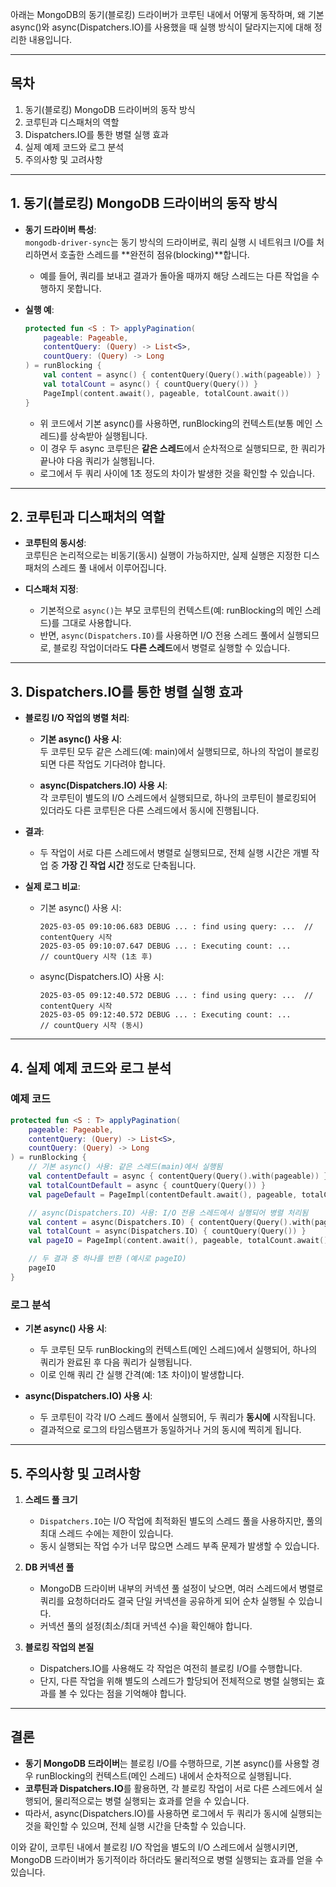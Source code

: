 아래는 MongoDB의 동기(블로킹) 드라이버가 코루틴 내에서 어떻게 동작하며, 왜 기본 async()와 async(Dispatchers.IO)를 사용했을 때 실행 방식이 달라지는지에 대해 정리한 내용입니다.

---

## 목차

1. 동기(블로킹) MongoDB 드라이버의 동작 방식
2. 코루틴과 디스패처의 역할
3. Dispatchers.IO를 통한 병렬 실행 효과
4. 실제 예제 코드와 로그 분석
5. 주의사항 및 고려사항

---

## 1. 동기(블로킹) MongoDB 드라이버의 동작 방식

- **동기 드라이버 특성**:  
  `mongodb-driver-sync`는 동기 방식의 드라이버로, 쿼리 실행 시 네트워크 I/O를 처리하면서 호출한 스레드를 **완전히 점유(blocking)**합니다.
    - 예를 들어, 쿼리를 보내고 결과가 돌아올 때까지 해당 스레드는 다른 작업을 수행하지 못합니다.

- **실행 예**:
  ```kotlin
  protected fun <S : T> applyPagination(
      pageable: Pageable,
      contentQuery: (Query) -> List<S>,
      countQuery: (Query) -> Long
  ) = runBlocking {
      val content = async() { contentQuery(Query().with(pageable)) }
      val totalCount = async() { countQuery(Query()) }
      PageImpl(content.await(), pageable, totalCount.await())
  }
  ```
    - 위 코드에서 기본 async()를 사용하면, runBlocking의 컨텍스트(보통 메인 스레드)를 상속받아 실행됩니다.
    - 이 경우 두 async 코루틴은 **같은 스레드**에서 순차적으로 실행되므로, 한 쿼리가 끝나야 다음 쿼리가 실행됩니다.
    - 로그에서 두 쿼리 사이에 1초 정도의 차이가 발생한 것을 확인할 수 있습니다.

---

## 2. 코루틴과 디스패처의 역할

- **코루틴의 동시성**:  
  코루틴은 논리적으로는 비동기(동시) 실행이 가능하지만, 실제 실행은 지정한 디스패처의 스레드 풀 내에서 이루어집니다.

- **디스패처 지정**:
    - 기본적으로 `async()`는 부모 코루틴의 컨텍스트(예: runBlocking의 메인 스레드)를 그대로 사용합니다.
    - 반면, `async(Dispatchers.IO)`를 사용하면 I/O 전용 스레드 풀에서 실행되므로, 블로킹 작업이더라도 **다른 스레드**에서 병렬로 실행할 수 있습니다.

---

## 3. Dispatchers.IO를 통한 병렬 실행 효과

- **블로킹 I/O 작업의 병렬 처리**:
    - **기본 async() 사용 시**:  
      두 코루틴 모두 같은 스레드(예: main)에서 실행되므로, 하나의 작업이 블로킹되면 다른 작업도 기다려야 합니다.

    - **async(Dispatchers.IO) 사용 시**:  
      각 코루틴이 별도의 I/O 스레드에서 실행되므로, 하나의 코루틴이 블로킹되어 있더라도 다른 코루틴은 다른 스레드에서 동시에 진행됩니다.

- **결과**:
    - 두 작업이 서로 다른 스레드에서 병렬로 실행되므로, 전체 실행 시간은 개별 작업 중 **가장 긴 작업 시간** 정도로 단축됩니다.

- **실제 로그 비교**:
    - 기본 async() 사용 시:
      ```
      2025-03-05 09:10:06.683 DEBUG ... : find using query: ...  // contentQuery 시작
      2025-03-05 09:10:07.647 DEBUG ... : Executing count: ...      // countQuery 시작 (1초 후)
      ```
    - async(Dispatchers.IO) 사용 시:
      ```
      2025-03-05 09:12:40.572 DEBUG ... : find using query: ...  // contentQuery 시작
      2025-03-05 09:12:40.572 DEBUG ... : Executing count: ...      // countQuery 시작 (동시)
      ```

---

## 4. 실제 예제 코드와 로그 분석

### 예제 코드

```kotlin
protected fun <S : T> applyPagination(
    pageable: Pageable,
    contentQuery: (Query) -> List<S>,
    countQuery: (Query) -> Long
) = runBlocking {
    // 기본 async() 사용: 같은 스레드(main)에서 실행됨
    val contentDefault = async { contentQuery(Query().with(pageable)) }
    val totalCountDefault = async { countQuery(Query()) }
    val pageDefault = PageImpl(contentDefault.await(), pageable, totalCountDefault.await())

    // async(Dispatchers.IO) 사용: I/O 전용 스레드에서 실행되어 병렬 처리됨
    val content = async(Dispatchers.IO) { contentQuery(Query().with(pageable)) }
    val totalCount = async(Dispatchers.IO) { countQuery(Query()) }
    val pageIO = PageImpl(content.await(), pageable, totalCount.await())

    // 두 결과 중 하나를 반환 (예시로 pageIO)
    pageIO
}
```

### 로그 분석

- **기본 async() 사용 시**:
    - 두 코루틴 모두 runBlocking의 컨텍스트(메인 스레드)에서 실행되어, 하나의 쿼리가 완료된 후 다음 쿼리가 실행됩니다.
    - 이로 인해 쿼리 간 실행 간격(예: 1초 차이)이 발생합니다.

- **async(Dispatchers.IO) 사용 시**:
    - 두 코루틴이 각각 I/O 스레드 풀에서 실행되어, 두 쿼리가 **동시에** 시작됩니다.
    - 결과적으로 로그의 타임스탬프가 동일하거나 거의 동시에 찍히게 됩니다.

---

## 5. 주의사항 및 고려사항

1. **스레드 풀 크기**
    - `Dispatchers.IO`는 I/O 작업에 최적화된 별도의 스레드 풀을 사용하지만, 풀의 최대 스레드 수에는 제한이 있습니다.
    - 동시 실행되는 작업 수가 너무 많으면 스레드 부족 문제가 발생할 수 있습니다.

2. **DB 커넥션 풀**
    - MongoDB 드라이버 내부의 커넥션 풀 설정이 낮으면, 여러 스레드에서 병렬로 쿼리를 요청하더라도 결국 단일 커넥션을 공유하게 되어 순차 실행될 수 있습니다.
    - 커넥션 풀의 설정(최소/최대 커넥션 수)을 확인해야 합니다.

3. **블로킹 작업의 본질**
    - Dispatchers.IO를 사용해도 각 작업은 여전히 블로킹 I/O를 수행합니다.
    - 단지, 다른 작업을 위해 별도의 스레드가 할당되어 전체적으로 병렬 실행되는 효과를 볼 수 있다는 점을 기억해야 합니다.

---

## 결론

- **동기 MongoDB 드라이버**는 블로킹 I/O를 수행하므로, 기본 async()를 사용할 경우 runBlocking의 컨텍스트(메인 스레드) 내에서 순차적으로 실행됩니다.
- **코루틴과 Dispatchers.IO**를 활용하면, 각 블로킹 작업이 서로 다른 스레드에서 실행되어, 물리적으로는 병렬 실행되는 효과를 얻을 수 있습니다.
- 따라서, async(Dispatchers.IO)를 사용하면 로그에서 두 쿼리가 동시에 실행되는 것을 확인할 수 있으며, 전체 실행 시간을 단축할 수 있습니다.

이와 같이, 코루틴 내에서 블로킹 I/O 작업을 별도의 I/O 스레드에서 실행시키면, MongoDB 드라이버가 동기적이라 하더라도 물리적으로 병렬 실행되는 효과를 얻을 수 있습니다.